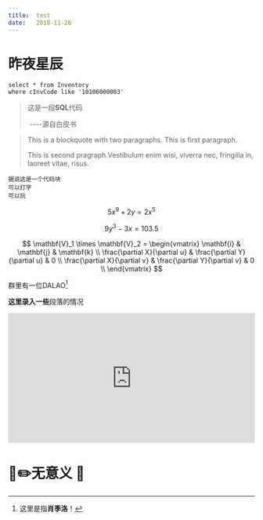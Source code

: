 ```yaml
---
title:	test
date:	2018-11-26
---
```


# 昨夜星辰

```mssql
select * from Inventory
where cInvCode like '10106000003'
```

> 这是一段**SQL**代码
>
>    
>
> ​						----源自白皮书

> This is a blockquote with two paragraphs. This is first paragraph.
>
> This is second pragraph.Vestibulum enim wisi, viverra nec, fringilla in, laoreet vitae, risus.

```
据说这是一个代码块
可以打字
可以玩
```

$$
5x^9+2y=2x^5
$$

$$
9y^3-3x=103.5
$$

$$
\mathbf{V}_1 \times \mathbf{V}_2 =  \begin{vmatrix} 
\mathbf{i} & \mathbf{j} & \mathbf{k} \\
\frac{\partial X}{\partial u} &  \frac{\partial Y}{\partial u} & 0 \\
\frac{\partial X}{\partial v} &  \frac{\partial Y}{\partial v} & 0 \\
\end{vmatrix}
$$

群里有一位DALAO[^1]

**这里录入一些**段落的情况

<iframe height='265' scrolling='no' title='Fancy Animated SVG Menu' src='http://codepen.io/jeangontijo/embed/OxVywj/?height=265&theme-id=0&default-tab=css,result&embed-version=2' frameborder='no' allowtransparency='true' allowfullscreen='true' style='width: 100%;'></iframe>



# :baby::pencil2:无意义  :poultry_leg:



[^1]: 这里是指**肖季洛**！
